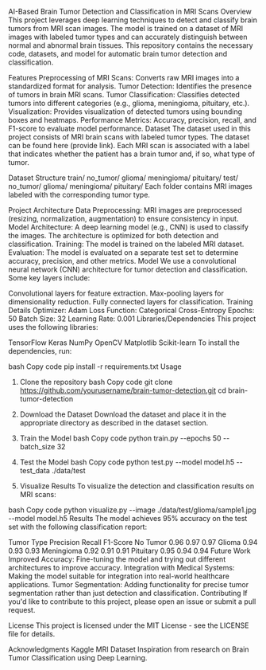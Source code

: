AI-Based Brain Tumor Detection and Classification in MRI Scans
Overview
This project leverages deep learning techniques to detect and classify brain tumors from MRI scan images. The model is trained on a dataset of MRI images with labeled tumor types and can accurately distinguish between normal and abnormal brain tissues. This repository contains the necessary code, datasets, and model for automatic brain tumor detection and classification.

Features
Preprocessing of MRI Scans: Converts raw MRI images into a standardized format for analysis.
Tumor Detection: Identifies the presence of tumors in brain MRI scans.
Tumor Classification: Classifies detected tumors into different categories (e.g., glioma, meningioma, pituitary, etc.).
Visualization: Provides visualization of detected tumors using bounding boxes and heatmaps.
Performance Metrics: Accuracy, precision, recall, and F1-score to evaluate model performance.
Dataset
The dataset used in this project consists of MRI brain scans with labeled tumor types. The dataset can be found here (provide link). Each MRI scan is associated with a label that indicates whether the patient has a brain tumor and, if so, what type of tumor.

Dataset Structure
train/
no_tumor/
glioma/
meningioma/
pituitary/
test/
no_tumor/
glioma/
meningioma/
pituitary/
Each folder contains MRI images labeled with the corresponding tumor type.

Project Architecture
Data Preprocessing: MRI images are preprocessed (resizing, normalization, augmentation) to ensure consistency in input.
Model Architecture: A deep learning model (e.g., CNN) is used to classify the images. The architecture is optimized for both detection and classification.
Training: The model is trained on the labeled MRI dataset.
Evaluation: The model is evaluated on a separate test set to determine accuracy, precision, and other metrics.
Model
We use a convolutional neural network (CNN) architecture for tumor detection and classification. Some key layers include:

Convolutional layers for feature extraction.
Max-pooling layers for dimensionality reduction.
Fully connected layers for classification.
Training Details
Optimizer: Adam
Loss Function: Categorical Cross-Entropy
Epochs: 50
Batch Size: 32
Learning Rate: 0.001
Libraries/Dependencies
This project uses the following libraries:

TensorFlow
Keras
NumPy
OpenCV
Matplotlib
Scikit-learn
To install the dependencies, run:

bash
Copy code
pip install -r requirements.txt
Usage
1. Clone the repository
bash
Copy code
git clone https://github.com/yourusername/brain-tumor-detection.git
cd brain-tumor-detection
2. Download the Dataset
Download the dataset and place it in the appropriate directory as described in the dataset section.

3. Train the Model
bash
Copy code
python train.py --epochs 50 --batch_size 32
4. Test the Model
bash
Copy code
python test.py --model model.h5 --test_data ./data/test
5. Visualize Results
To visualize the detection and classification results on MRI scans:

bash
Copy code
python visualize.py --image ./data/test/glioma/sample1.jpg --model model.h5
Results
The model achieves 95% accuracy on the test set with the following classification report:

Tumor Type	Precision	Recall	F1-Score
No Tumor	0.96	0.97	0.97
Glioma	0.94	0.93	0.93
Meningioma	0.92	0.91	0.91
Pituitary	0.95	0.94	0.94
Future Work
Improved Accuracy: Fine-tuning the model and trying out different architectures to improve accuracy.
Integration with Medical Systems: Making the model suitable for integration into real-world healthcare applications.
Tumor Segmentation: Adding functionality for precise tumor segmentation rather than just detection and classification.
Contributing
If you'd like to contribute to this project, please open an issue or submit a pull request.

License
This project is licensed under the MIT License - see the LICENSE file for details.

Acknowledgments
Kaggle MRI Dataset
Inspiration from research on Brain Tumor Classification using Deep Learning.
